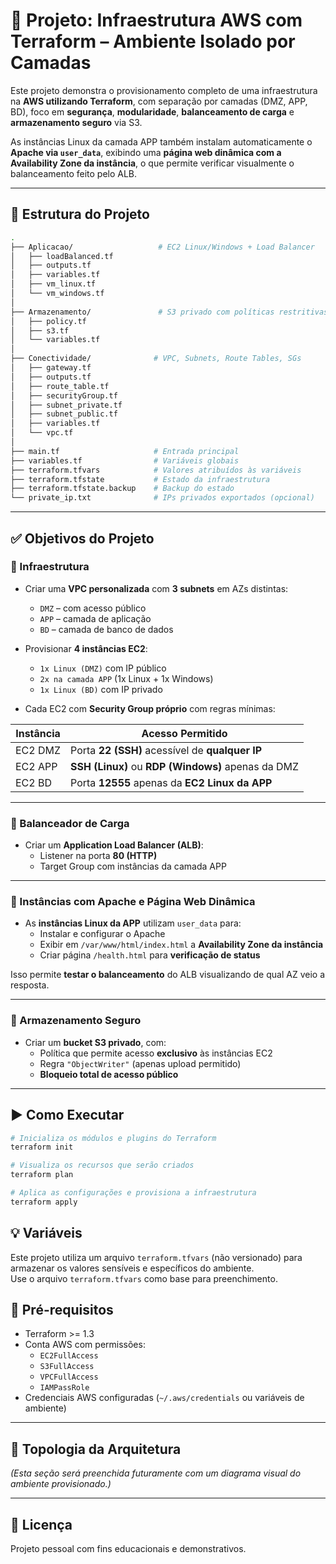 # 🚀 Projeto: Infraestrutura AWS com Terraform – Ambiente Isolado por Camadas

Este projeto demonstra o provisionamento completo de uma infraestrutura na **AWS utilizando Terraform**, com separação por camadas (DMZ, APP, BD), foco em **segurança**, **modularidade**, **balanceamento de carga** e **armazenamento seguro** via S3.

As instâncias Linux da camada APP também instalam automaticamente o **Apache via `user_data`**, exibindo uma **página web dinâmica com a Availability Zone da instância**, o que permite verificar visualmente o balanceamento feito pelo ALB.

---

## 📁 Estrutura do Projeto

```bash
.
├── Aplicacao/                   # EC2 Linux/Windows + Load Balancer
│   ├── loadBalanced.tf
│   ├── outputs.tf
│   ├── variables.tf
│   ├── vm_linux.tf
│   └── vm_windows.tf
│
├── Armazenamento/               # S3 privado com políticas restritivas
│   ├── policy.tf
│   ├── s3.tf
│   └── variables.tf
│
├── Conectividade/              # VPC, Subnets, Route Tables, SGs
│   ├── gateway.tf
│   ├── outputs.tf
│   ├── route_table.tf
│   ├── securityGroup.tf
│   ├── subnet_private.tf
│   ├── subnet_public.tf
│   ├── variables.tf
│   └── vpc.tf
│
├── main.tf                     # Entrada principal
├── variables.tf                # Variáveis globais
├── terraform.tfvars            # Valores atribuídos às variáveis
├── terraform.tfstate           # Estado da infraestrutura
├── terraform.tfstate.backup    # Backup do estado
└── private_ip.txt              # IPs privados exportados (opcional)
```

---

## ✅ Objetivos do Projeto

### 🔹 Infraestrutura

- Criar uma **VPC personalizada** com **3 subnets** em AZs distintas:
  - `DMZ` – com acesso público
  - `APP` – camada de aplicação
  - `BD` – camada de banco de dados

- Provisionar **4 instâncias EC2**:
  - `1x Linux (DMZ)` com IP público
  - `2x na camada APP` (1x Linux + 1x Windows)
  - `1x Linux (BD)` com IP privado

- Cada EC2 com **Security Group próprio** com regras mínimas:

| Instância  | Acesso Permitido                                  |
|------------|---------------------------------------------------|
| EC2 DMZ    | Porta **22 (SSH)** acessível de **qualquer IP**   |
| EC2 APP    | **SSH (Linux)** ou **RDP (Windows)** apenas da DMZ |
| EC2 BD     | Porta **12555** apenas da **EC2 Linux da APP**    |

---

### 🔹 Balanceador de Carga

- Criar um **Application Load Balancer (ALB)**:
  - Listener na porta **80 (HTTP)**
  - Target Group com instâncias da camada APP

---

### 🔹 Instâncias com Apache e Página Web Dinâmica

- As **instâncias Linux da APP** utilizam `user_data` para:
  - Instalar e configurar o Apache
  - Exibir em `/var/www/html/index.html` a **Availability Zone da instância**
  - Criar página `/health.html` para **verificação de status**

Isso permite **testar o balanceamento** do ALB visualizando de qual AZ veio a resposta.

---

### 🔹 Armazenamento Seguro

- Criar um **bucket S3 privado**, com:
  - Política que permite acesso **exclusivo** às instâncias EC2
  - Regra `"ObjectWriter"` (apenas upload permitido)
  - **Bloqueio total de acesso público**

---

## ▶️ Como Executar

```bash
# Inicializa os módulos e plugins do Terraform
terraform init

# Visualiza os recursos que serão criados
terraform plan

# Aplica as configurações e provisiona a infraestrutura
terraform apply
```
## 💡 Variáveis

Este projeto utiliza um arquivo `terraform.tfvars` (não versionado) para armazenar os valores sensíveis e específicos do ambiente.  
Use o arquivo `terraform.tfvars` como base para preenchimento.


## 📌 Pré-requisitos

- Terraform >= 1.3
- Conta AWS com permissões:
  - `EC2FullAccess`
  - `S3FullAccess`
  - `VPCFullAccess`
  - `IAMPassRole`
- Credenciais AWS configuradas (`~/.aws/credentials` ou variáveis de ambiente)

---

## 🧭 Topologia da Arquitetura

*(Esta seção será preenchida futuramente com um diagrama visual do ambiente provisionado.)*

---

## 📄 Licença

Projeto pessoal com fins educacionais e demonstrativos.
